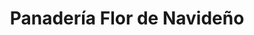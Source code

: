 ---
title: "Panadería Flor de Navideño"
url: /caracas/panaderia-flor-de-navideno/
shop: Bäckerei
---
